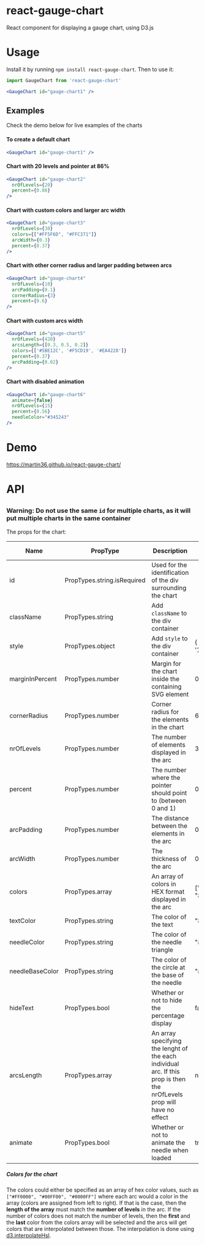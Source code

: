 # react-gauge-chart
React component for displaying a gauge chart, using D3.js

# Usage
Install it by running `npm install react-gauge-chart`. Then to use it:

```jsx
import GaugeChart from 'react-gauge-chart'

<GaugeChart id="gauge-chart1" />
```

## Examples

Check the demo below for live examples of the charts

#### To create a default chart

```jsx
<GaugeChart id="gauge-chart1" />
```

#### Chart with 20 levels and pointer at 86%

```jsx
<GaugeChart id="gauge-chart2" 
  nrOfLevels={20} 
  percent={0.86} 
/>
```

#### Chart with custom colors and larger arc width

```jsx
<GaugeChart id="gauge-chart3" 
  nrOfLevels={30} 
  colors={["#FF5F6D", "#FFC371"]} 
  arcWidth={0.3} 
  percent={0.37} 
/>
```

#### Chart with other corner radius and larger padding between arcs

```jsx
<GaugeChart id="gauge-chart4" 
  nrOfLevels={10} 
  arcPadding={0.1} 
  cornerRadius={3} 
  percent={0.6} 
/>
```

#### Chart with custom arcs width

```jsx
<GaugeChart id="gauge-chart5"
  nrOfLevels={420}
  arcsLength={[0.3, 0.5, 0.2]}
  colors={['#5BE12C', '#F5CD19', '#EA4228']}
  percent={0.37}
  arcPadding={0.02}
/>
```

#### Chart with disabled animation

```jsx
<GaugeChart id="gauge-chart6" 
  animate={false} 
  nrOfLevels={15} 
  percent={0.56} 
  needleColor="#345243" 
/>
```

# Demo
https://martin36.github.io/react-gauge-chart/

# API

## <GaugeChart />

### Warning: Do not use the same `id` for multiple charts, as it will put multiple charts in the same container

The props for the chart:

| Name            | PropType                    | Description                                                    | Default value          |
|-----------------|-----------------------------|----------------------------------------------------------------|------------------------|
| id              | PropTypes.string.isRequired | Used for the identification of the div surrounding the chart   |                        |
| className       | PropTypes.string            | Add `className` to the div container                           |                        |
| style           | PropTypes.object            | Add `style` to the div container                               | { width: '100%' }      |
| marginInPercent | PropTypes.number            | Margin for the chart inside the containing SVG element         | 0.05                   |
| cornerRadius    | PropTypes.number            | Corner radius for the elements in the chart                    | 6                      |
| nrOfLevels      | PropTypes.number            | The number of elements displayed in the arc                    | 3                      |
| percent         | PropTypes.number            | The number where the pointer should point to (between 0 and 1) | 0.4                    |
| arcPadding      | PropTypes.number            | The distance between the elements in the arc                   | 0.05                   |
| arcWidth        | PropTypes.number            | The thickness of the arc                                       | 0.2                    |
| colors          | PropTypes.array             | An array of colors in HEX format displayed in the arc          | ["#00FF00", "#FF0000"] |
| textColor       | PropTypes.string            | The color of the text                                          | "#FFFFFF"              |
| needleColor     | PropTypes.string            | The color of the needle triangle                               | "#464A4F"              |
| needleBaseColor | PropTypes.string            | The color of the circle at the base of the needle              | "#464A4F"              |
| hideText        | PropTypes.bool              | Whether or not to hide the percentage display                  | false                  |
| arcsLength      | PropTypes.array             | An array specifying the lenght of the each individual arc. If this prop is then the nrOfLevels prop will have no effect      | none                   |
| animate         | PropTypes.bool              | Whether or not to animate the needle when loaded               | true                   |

##### Colors for the chart

The colors could either be specified as an array of hex color values, such as `["#FF0000", "#00FF00", "#0000FF"]` where
each arc would a color in the array (colors are assigned from left to right). If that is the case, then the **length of the array**
must match the **number of levels** in the arc.
If the number of colors does not match the number of levels, then the **first** and the **last** color from the colors array will
be selected and the arcs will get colors that are interpolated between those. The interpolation is done using [d3.interpolateHsl](https://github.com/d3/d3-interpolate#interpolateHsl).
